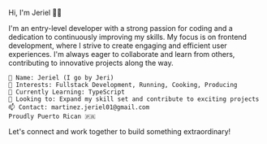 Hi, I'm Jeriel 👋🏽

I'm an entry-level developer with a strong passion for coding and a dedication to continuously improving my skills. My focus is on frontend development, where I strive to create engaging and efficient user experiences. I'm always eager to collaborate and learn from others, contributing to innovative projects along the way.

    👋 Name: Jeriel (I go by Jeri)
    👀 Interests: Fullstack Development, Running, Cooking, Producing
    🌱 Currently Learning: TypeScript
    💼 Looking to: Expand my skill set and contribute to exciting projects
    📫 Contact: martinez.jeriel01@gmail.com
    Proudly Puerto Rican 🇵🇷

Let's connect and work together to build something extraordinary!
